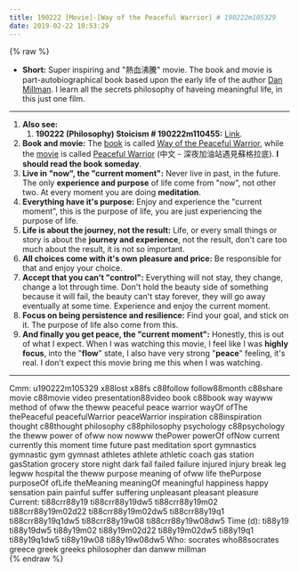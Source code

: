 ```yaml
---
title: 190222 [Movie]-[Way of the Peaceful Warrior] # 190222m105329
date: 2019-02-22 10:53:29
---
```


{% raw %}
<ul>
  <li><strong>Short:</strong> Super inspiring and "熱血沸騰" movie. The book and movie is part-autobiographical book based upon the early life of the author <span style="text-decoration: underline;">Dan Millman</span>. I learn all the secrets philosophy of haveing meaningful life, in this just one film.</li>
</ul>

<!-- more -->
<hr>

<ol>
  <li><strong>Also see:</strong>
    <ol>
    <li><strong>190222 (Philosophy) Stoicism # 190222m110455:</strong> <a href="/treegbBlog/19/02/22/190222m110455/">Link</a>.</li>
    </ol>
  </li>
  <li><strong>Book and movie:</strong> The <a href="https://zh.wikipedia.org/zh-tw/%E6%B7%B1%E5%A4%9C%E5%8A%A0%E6%B2%B9%E7%AB%99%E9%81%87%E8%A6%8B%E8%98%87%E6%A0%BC%E6%8B%89%E5%BA%95">book</a> is called <span style="text-decoration: underline;">Way of the Peaceful Warrior</span>, while the <a href="https://zh.wikipedia.org/zh-tw/%E6%B7%B1%E5%A4%9C%E5%8A%A0%E6%B2%B9%E7%AB%99%E9%81%87%E8%A6%8B%E8%98%87%E6%A0%BC%E6%8B%89%E5%BA%95_(%E9%9B%BB%E5%BD%B1)">movie</a> is called <span style="text-decoration: underline;">Peaceful Warrior</span> (中文 - 深夜加油站遇見蘇格拉底). <strong>I should read the book someday</strong>.</li>
  <li><strong>Live in "now", the "current moment":</strong> Never live in past, in the future. The only <strong>experience and purpose</strong> of life come from "now", not other two. At every moment you are doing <strong>meditation</strong>.</li>
  <li><strong>Everything have it's purpose:</strong> Enjoy and experience the "current moment", this is the purpose of life, you are just experiencing the purpose of life.</li>
  <li><strong>Life is about the journey, not the result:</strong> Life, or every small things or story is about the <strong>journey and experience</strong>, not the result, don't care too much about the result, it is not so important.</li>
  <li><strong>All choices come with it's own pleasure and price:</strong> Be responsible for that and enjoy your choice.</li>
  <li><strong>Accept that you can't "control":</strong> Everything will not stay, they change, change a lot through time. Don't hold the beauty side of something because it will fail, the beauty can't stay forever, they will go away eventually at some time. Experience and enjoy the current moment.</li>
  <li><strong>Focus on being persistence and resilience:</strong> Find your goal, and stick on it. The purpose of life also come from this.</li>
  <li><strong>And finally you get peace, the "current moment":</strong> Honestly, this is out of what I expect. When I was watching this movie, I feel like I was <strong>highly focus</strong>, into the "<strong>flow</strong>" state, I also have very strong "<strong>peace</strong>" feeling, it's real. I don't expect this movie bring me this when I was watching.</li>
</ol>

<hr>

<div class="facetList">
Cmm: u190222m105329 x88lost x88fs c88follow follow88month c88share movie c88movie video presentation88video book c88book way wayww method of ofww the theww peaceful peace warrior wayOf ofThe thePeaceful peacefulWarrior peaceWarrior inspiration c88inspiration thought c88thought philosophy c88philosophy psychology c88psychology the theww power of ofww now nowww thePower powerOf ofNow current currently this moment time future past meditation sport gymnastics gymnastic gym gymnast athletes athlete athletic coach gas station gasStation grocery store night dark fail failed failure injured injury break leg legww hospital the theww purpose meaning of ofww life thePurpose purposeOf ofLife theMeaning meaningOf meaningful happiness happy sensation pain painful suffer suffering unpleasant pleasant pleasure
Current: ti88crr88y19 ti88crr88y19dw5 ti88crr88y19m02 ti88crr88y19m02d22 ti88crr88y19m02dw5 ti88crr88y19q1 ti88crr88y19q1dw5 ti88crr88y19w08 ti88crr88y19w08dw5
Time (d): ti88y19 ti88y19dw5 ti88y19m02 ti88y19m02d22 ti88y19m02dw5 ti88y19q1 ti88y19q1dw5 ti88y19w08 ti88y19w08dw5
Who: socrates who88socrates greece greek greeks philosopher dan danww millman
</div>
{% endraw %}
